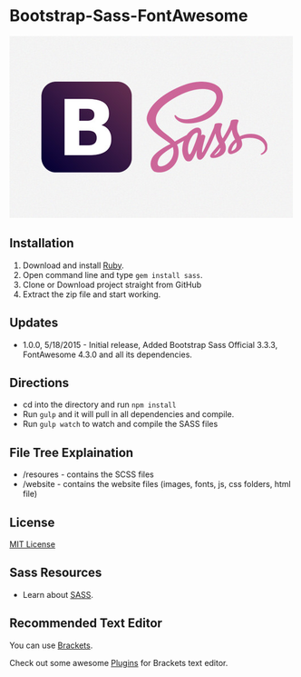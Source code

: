 # Bootstrap-Sass-FontAwesome #

![Bootstrap-Sass-FontAwesome](website/images/bootstrap-sass.jpg)

## Installation ##
1. Download and install [Ruby](https://www.ruby-lang.org/en/).
2. Open command line and type `gem install sass`.
2. Clone or Download project straight from GitHub
3. Extract the zip file and start working.

## Updates ##
* 1.0.0, 5/18/2015 - Initial release, Added Bootstrap Sass Official 3.3.3, FontAwesome 4.3.0 and all its dependencies.

## Directions ##
* cd into the directory and run `npm install`
* Run `gulp` and it will pull in all dependencies and compile.
* Run `gulp watch` to watch and compile the SASS files

## File Tree Explaination ##
* /resoures - contains the SCSS files
* /website - contains the website files (images, fonts, js, css folders, html file)

## License ##
[MIT License](LICENSE)

## Sass Resources ##
* Learn about [SASS](http://sass-lang.com/guide).

## Recommended Text Editor ##

You can use [Brackets](http://brackets.io/).

Check out some awesome [Plugins](https://github.com/GBratsos/brackets-zurb-foundation) for Brackets text editor.
